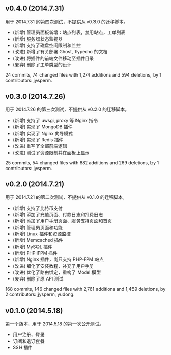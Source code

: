 ## v0.4.0 (2014.7.31)
用于 2014.7.31 的第四次测试，不提供从 v0.3.0 的迁移脚本。

* (新增) 管理员面板新增：站点列表，禁用站点，工单列表
* (新增) 服务器状态监视器
* (新增) 支持了磁盘空间限制和监控
* (改进) 新增了有关部署 Ghost, Typecho 的文档
* (改进) 将插件的前端文件移动至插件目录
* (废弃) 删除了工单类型的设计

24 commits, 74 changed files with 1,274 additions and 594 deletions, by 1 contributors: jysperm.

## v0.3.0 (2014.7.26)
用于 2014.7.26 的第三次测试，不提供从 v0.2.0 的迁移脚本。

* (新增) 支持了 uwsgi, proxy 等 Nginx 指令
* (新增) 实现了 MongoDB 插件
* (新增) 实现了 Nginx 向导模式
* (新增) 实现了 Redis 插件
* (改进) 重写了全部前端逻辑
* (改进) 测试了资源限制并在面板上显示

25 commits, 54 changed files with 882 additions and 269 deletions, by 1 contributors: jysperm.

## v0.2.0 (2014.7.21)
用于 2014.7.21 的第二次测试，不提供从 v0.1.0 的迁移脚本。

* (新增) 支持了比特币支付
* (新增) 添加了充值页面、付款日志和扣费日志
* (新增) 添加了用户手册页面、服务支持页面和首页
* (新增) 管理员页面和功能
* (新增) Linux 插件和资源监控
* (新增) Memcached 插件
* (新增) MySQL 插件
* (新增) PHP-FPM 插件
* (新增) Nginx 插件，尚只支持 PHP-FPM 站点
* (改进) 细化了安装教程，补充了用户手册
* (改进) 优化了路由绑定，重构了 Model 模型
* (废弃) 删除了原 API 测试

168 commits, 146 changed files with 2,761 additions and 1,459 deletions, by 2 contributors: jysperm, yudong.

## v0.1.0 (2014.5.18)

第一个版本，用于 2014.5.18 的第一次公开测试。

* 用户注册，登录
* 订阅和退订套餐
* SSH 插件
